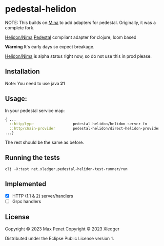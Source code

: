 # pedestal-helidon

NOTE: This builds on [Mina](https://github.com/mpenet/mina) to add adapters for pedestal. Originally, it was a complete fork.

[Helidon/Nima](https://helidon.io/nima) [Pedestal](https://github.com/pedestal/pedestal) compliant adapter for clojure, loom based 

**Warning** It's early days so expect breakage.

[Helidon/Nima](https://helidon.io/nima) is alpha status right now, so do not use this in prod please. 

## Installation

Note: You need to use java **21**

## Usage:

In your pedestal service map:

```clojure
{ ...
  ::http/type                  pedestal-helidon/helidon-server-fn
  ::http/chain-provider        pedestal-helidon/direct-helidon-provider
...}
```

The rest should be the same as before.

## Running the tests

`clj -X:test net.xledger.pedestal-helidon-test-runner/run`

## Implemented

- [x] HTTP (1.1 & 2) server/handlers
- [ ] Grpc handlers

## License

Copyright © 2023 Max Penet 
Copyright © 2023 Xledger

Distributed under the Eclipse Public License version 1.
